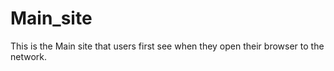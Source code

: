 # Main_site
This is the Main site that users first see when they open their browser to the network.
